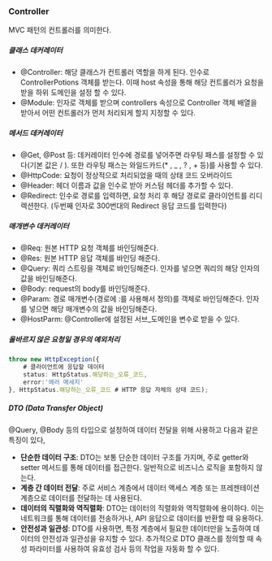 ### Controller
MVC 패턴의 컨트롤러를 의미한다.

##### 클래스 데커레이터
* @Controller: 해당 클래스가 컨트롤러 역할을 하게 된다. 인수로 ControllerPotions 객체를 받는다. 이때 host 속성을 통해 해당 컨트롤러가 요청을 받을 하위 도메인을 설정 할 수 있다.
* @Module: 인자로 객체를 받으며 controllers 속성으로 Controller 객체 배열을 받아서 어떤 컨트롤러가 먼저 처리되게 할지 지정할 수 있다.

##### 메서드 데커레이터
* @Get, @Post 등: 데커레이터 인수에 경로를 넣어주면 라우팅 패스를 설정할 수 있다(기본 값은 / ). 또한 라우팅 패스는 와일드카드(* , _ , ? , + 등)를 사용할 수 있다.
* @HttpCode: 요청이 정상적으로 처리되었을 때의 상태 코드 오버라이드
* @Header: 헤더 이름과 값을 인수로 받아 커스텀 헤더를 추가할 수 있다.
* @Redirect: 인수로 경로를 입력하면, 요청 처리 후 해당 경로로 클라이언트를 리디렉션한다. (두번째 인자로 300번대의 Redirect 응답 코드를 입력한다)

##### 매개변수 데커레이터
* @Req: 원본 HTTP 요청 객체를 바인딩해준다.
* @Res: 원본 HTTP 응답 객체를 바인딩 해준다.
* @Query: 쿼리 스트링을 객체로 바인딩해준다. 인자를 넣으면 쿼리의 해당 인자의 값을 바인딩해준다.
* @Body: request의 body를 바인딩해준다.
* @Param: 경로 매개변수(경로에 :를 사용해서 정의)를 객체로 바인딩해준다. 인자를 넣으면 해당 매개변수의 값을 바인딩해준다.
* @HostParm: @Controller에 설정된 서브_도메인을 변수로 받을 수 있다.

##### 올바르지 않은 요청일 경우의 예외처리
```TypeScript
throw new HttpException({
	# 클라이언트에 응답할 데이터
	status: HttpStatus.해당하는_오류_코드,
	error:'에러 메세지'
}, HttpStatus.해당하는_오류_코드 # HTTP 응답 자체의 상태 코드);
```

##### DTO (Data Transfer Object)
@Query, @Body 등의 타입으로 설정하여 데이터 전달을 위해 사용하고 다음과 같은 특징이 있다,
- **단순한 데이터 구조**: DTO는 보통 단순한 데이터 구조를 가지며, 주로 getter와 setter 메서드를 통해 데이터를 접근한다. 일반적으로 비즈니스 로직을 포함하지 않는다.
- **계층 간 데이터 전달**: 주로 서비스 계층에서 데이터 액세스 계층 또는 프레젠테이션 계층으로 데이터를 전달하는 데 사용된다.
- **데이터의 직렬화와 역직렬화**: DTO는 데이터의 직렬화와 역직렬화에 용이하다. 이는 네트워크를 통해 데이터를 전송하거나, API 응답으로 데이터를 반환할 때 유용하다.
- **안전성과 일관성**: DTO를 사용하면, 특정 계층에서 필요한 데이터만을 노출하여 데이터의 안전성과 일관성을 유지할 수 있다.
추가적으로 DTO 클래스를 정의할 때 속성 파라미터를 사용하여 유효성 검사 등의 작업을 자동화 할 수 있다.